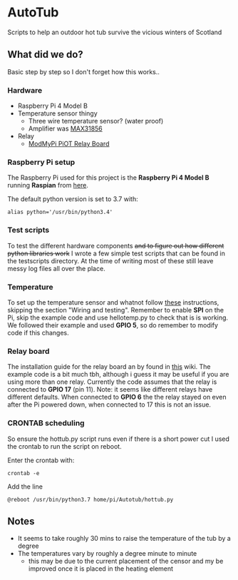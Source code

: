 # AutoTub

Scripts to help an outdoor hot tub survive the vicious winters of Scotland

## What did we do?

Basic step by step so I don't forget how this works..

### Hardware

- Raspberry Pi 4 Model B
- Temperature sensor thingy
  - Three wire temperature sensor? (water proof)
  - Amplifier was [MAX31856](<https://www.adafruit.com/product/3263>)
- Relay
  - [ModMyPi PiOT Relay Board](<https://thepihut.com/products/modmypi-piot-relay-board>)

### Raspberry Pi setup

The Raspberry Pi used for this project is the **Raspberry Pi 4 Model B** running **Raspian** from [here](<https://www.raspberrypi.org/downloads/noobs/>).

The default python version is set to 3.7 with:

    alias python='/usr/bin/python3.4'

### Test scripts

To test the different hardware components ~~and to figure out how different python libraries work~~ I wrote a few simple test scripts that can be found in the testscripts directory. At the time of writing most of these still leave messy log files all over the place.

### Temperature

To set up the temperature sensor and whatnot follow [these](<https://learn.adafruit.com/adafruit-max31856-thermocouple-amplifier>) instructions, skipping the section "Wiring and testing". Remember to enable **SPI** on the Pi, skip the example code and use hellotemp.py to check that is is working. We followed their example and used **GPIO 5**, so do remember to modify code if this changes.

### Relay board

The installation guide for the relay board an by found in [this](<https://github.com/modmypi/PiOT-Relay-Board/wiki>) wiki. The example code is a bit much tbh, although i guess it may be useful if you are using more than one relay. Currently the code assumes that the relay is connected to **GPIO 17** (pin 11). 
Note: it seems like different relays have different defaults. When connected to **GPIO 6** the the relay stayed on even after the Pi powered down, when connected to 17 this is not an issue.

### CRONTAB scheduling

So ensure the hottub.py script runs even if there is a short power cut I used the crontab to run the script on reboot.

Enter the crontab with:

    crontab -e

Add the line

    @reboot /usr/bin/python3.7 home/pi/Autotub/hottub.py

## Notes

- It seems to take roughly 30 mins to raise the temperature of the tub by a degree
- The temperatures vary by roughly a degree minute to minute
    - this may be due to the current placement of the censor and my be improved once it is placed in the heating element

